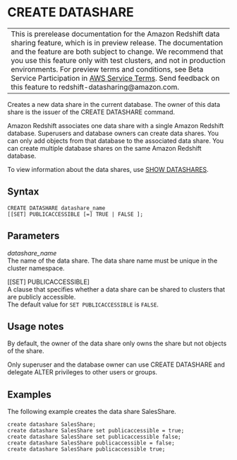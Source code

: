 # CREATE DATASHARE<a name="r_CREATE_DATASHARE"></a>


|  | 
| --- |
| This is prerelease documentation for the Amazon Redshift data sharing feature, which is in preview release\. The documentation and the feature are both subject to change\. We recommend that you use this feature only with test clusters, and not in production environments\. For preview terms and conditions, see Beta Service Participation in [AWS Service Terms](https://aws.amazon.com/service-terms/)\. Send feedback on this feature to redshift\-datasharing@amazon\.com\.   | 

Creates a new data share in the current database\. The owner of this data share is the issuer of the CREATE DATASHARE command\.

Amazon Redshift associates one data share with a single Amazon Redshift database\. Superusers and database owners can create data shares\. You can only add objects from that database to the associated data share\. You can create multiple database shares on the same Amazon Redshift database\.

To view information about the data shares, use [SHOW DATASHARES](r_SHOW_DATASHARES.md)\.

## Syntax<a name="r_CREATE_DATASHARE-synopsis"></a>

```
CREATE DATASHARE datashare_name
[[SET] PUBLICACCESSIBLE [=] TRUE | FALSE ];
```

## Parameters<a name="r_CREATE_DATASHARE-parameters"></a>

*datashare\_name*  
The name of the data share\. The data share name must be unique in the cluster namespace\.

\[\[SET\] PUBLICACCESSIBLE\]  
A clause that specifies whether a data share can be shared to clusters that are publicly accessible\.  
The default value for `SET PUBLICACCESSIBLE` is `FALSE`\.

## Usage notes<a name="r_CREATE_DATASHARE_usage"></a>

By default, the owner of the data share only owns the share but not objects of the share\.

Only superuser and the database owner can use CREATE DATASHARE and delegate ALTER privileges to other users or groups\. 

## Examples<a name="r_CREATE_DATASHARE_examples"></a>

The following example creates the data share SalesShare\.

```
create datashare SalesShare;
create datashare SalesShare set publicaccessible = true;
create datashare SalesShare set publicaccessible false;
create datashare SalesShare publicaccessible = false;
create datashare SalesShare publicaccessible true;
```